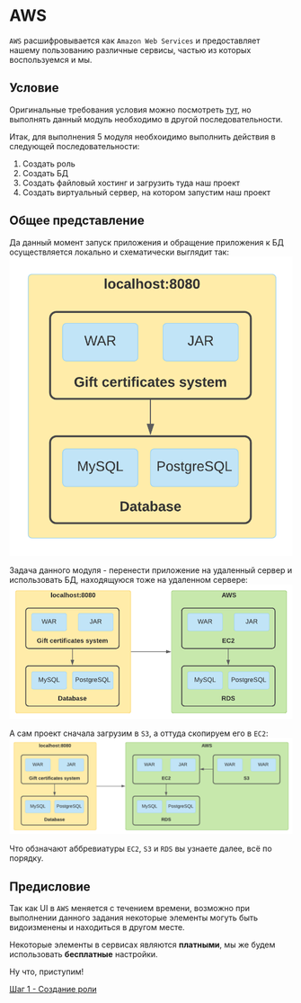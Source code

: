 # AWS
`AWS` расшифровывается как `Amazon Web Services` и предоставляет нашему пользованию различные сервисы, частью из которых воспользуемся и мы.

## Условие
Оригинальные требования условия можно посмотреть [тут](aws_task.md), но выполнять данный модуль необходимо в другой последовательности.

Итак, для выполнения 5 модуля необхоидимо выполнить действия в следующей последовательности:
1. Создать роль
2. Создать БД
3. Создать файловый хостинг и загрузить туда наш проект
4. Создать виртуальный сервер, на котором запустим наш проект

## Общее представление
Да данный момент запуск приложения и обращение приложения к БД осуществляется локально и схематически выглядит так:
![localhost](content/localhost.png)

Задача данного модуля - перенести приложение на удаленный сервер и использовать БД, находящуюся тоже на удаленном сервере:
![localhost to aws](content/localhost_to_aws.png)

А сам проект сначала загрузим в `S3`, а оттуда скопируем его в `EC2`:
![AWS full scheme](content/aws_full.png)

Что обзначают аббревиатуры `EC2`, `S3` и `RDS` вы узнаете далее, всё по порядку.

## Предисловие
Так как UI в `AWS` меняется с течением времени, возможно при выполнении данного задания некоторые элементы могуть быть видоизменены и находиться в другом месте.

Некоторые элементы в сервисах являются **платными**, мы же будем использовать **бесплатные** настройки.

Ну что, приступим!

[Шаг 1 - Создание роли](instruction/step-1_role-creation.md)
